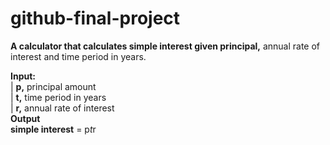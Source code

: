 # github-final-project

**A calculator that calculates simple interest given principal,** annual rate of interest and time period in years.

**Input:**  
| **p,** principal amount  
| **t,** time period in years  
| **r,** annual rate of interest  
**Output  
   simple interest** = p*t*r
